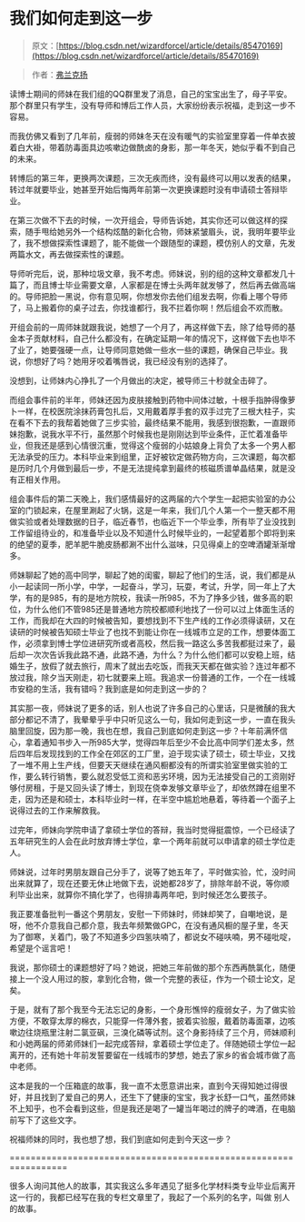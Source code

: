 # 我们如何走到这一步

> 原文：[https://blog.csdn.net/wizardforcel/article/details/85470169](https://blog.csdn.net/wizardforcel/article/details/85470169)

> 作者：[弗兰克扬](http://bestmajor.org/article/5c14c65eaaf8de4b68d8e736)

读博士期间的师妹在我们组的QQ群里发了消息，自己的宝宝出生了，母子平安。那个群里只有学生，没有导师和博后工作人员，大家纷纷表示祝福，走到这一步不容易。

而我仿佛又看到了几年前，瘦弱的师妹冬天在没有暖气的实验室里穿着一件单衣披着白大褂，带着防毒面具边咳嗽边做酰卤的身影，那一年冬天，她似乎看不到自己的未来。

转博后的第三年，更换两次课题，三次无疾而终，没有最终可以用以发表的结果，转过年就要毕业，她甚至开始后悔两年前第一次更换课题时没有申请硕士答辩毕业。

在第三次做不下去的时候，一次开组会，导师告诉她，其实你还可以做这样的探索，随手甩给她另外一个结构炫酷的新化合物，师妹紧皱眉头，说，我明年要毕业了，我不想做探索性课题了，能不能做一个跟随型的课题，模仿别人的文章，先发两篇水文，再去做探索性的课题。

导师听完后，说，那种垃圾文章，我不考虑。师妹说，别的组的这种文章都发几十篇了，而且博士毕业需要文章，人家都是在博士头两年就发够了，然后再去做高端的。导师把脸一黑说，你有意见啊，你想发你去他们组发去啊，你看上哪个导师了，马上搬着你的桌子过去，你找谁都行，我不拦着你啊！然后组会不欢而散。

开组会前的一周师妹就跟我说，她想了一个月了，再这样做下去，除了给导师的基金本子贡献材料，自己什么都没有，在确定延期一年的情况下，这样做下去也毕不了业了，她要强硬一点，让导师同意她做一些水一些的课题，确保自己毕业。我说，你想好了吗？她用牙咬着嘴唇说，我已经没有别的选择了。

没想到，让师妹内心挣扎了一个月做出的决定，被导师三十秒就全击碎了。

而组会事件前的半年，师妹还因为皮肤接触到药物中间体过敏，十根手指肿得像萝卜一样，在校医院涂抹药膏包扎后，又用戴着厚手套的双手过完了三根大柱子，实在看不下去的我帮着她做了三步实验，最终结果不能用，我感到很抱歉，一直跟师妹抱歉，说我水平不行，虽然那个时候我也是刚刚达到毕业条件，正忙着准备毕业，但我还是感到心情很沉重，觉得这个瘦弱的小姑娘身上背负了太多一个男人都无法承受的压力。本科毕业来到组里，正好被钦定做药物方向，三次课题，每次都是历时几个月做到最后一步，不是无法提纯拿到最终的核磁质谱单晶结果，就是没有正相关作用。

组会事件后的第二天晚上，我们感情最好的这两届的六个学生一起把实验室的办公室的门锁起来，在屋里涮起了火锅，这是一年来，我们几个人第一个一整天都不用做实验或者处理数据的日子，临近春节，也临近下一个毕业季，所有毕了业没找到工作留组待业的，和准备毕业以及不知道什么时候毕业的，一起望着那个即将到来的绝望的夏季，肥羊肥牛脆皮肠都涮不出什么滋味，只见得桌上的空啤酒罐渐渐增多。

师妹聊起了她的高中同学，聊起了她的闺蜜，聊起了他们的生活，说，我们都是从小一起读同一所小学，中学，一起奋斗，学习，玩耍，考试，升学，同一年上了大学，有的是985，有的是地方院校，我读一所985，不为了挣多少钱，做多高的职位，为什么他们不管985还是普通地方院校都顺利地找了一份可以过上体面生活的工作，而我却在大四的时候被告知，要想找到不下生产线的工作必须得读研，又在读研的时候被告知硕士毕业了也找不到能让你在一线城市立足的工作，想要体面工作，必须拿到博士学位进研究所或者高校，然后我一路这么多苦我都挺过来了，最后却一次次告诉我此路不通，此路不通，为什么？为什么他们都可以安稳上班，结婚生子，放假了就去旅行，周末了就出去吃饭，而我天天都在做实验？连过年都不放过我，除夕当天刚走，初七就要来上班。我追求一份普通的工作，一个在一线城市安稳的生活，我有错吗？我到底是如何走到这一步的？

其实那一夜，师妹说了更多的话，别人也说了许多自己的心里话，只是微醺的我大部分都记不清了，我晕晕乎乎中只听见这么一句，我如何走到这一步，一直在我头脑里回旋，因为那一晚，我也在想，我自己到底如何走到这一步？十年前满怀信心，拿着通知书步入一所985大学，觉得四年后至少不会比高中同学们差太多，然后四年后发现找到的工作全在郊区的工厂里，迫于现实读了硕士，硕士毕业，又找了一堆不用上生产线，但要天天继续在通风橱都没有的所谓实验室里做实验的工作，要么转行销售，要么就忍受低工资和恶劣环境，因为无法接受自己的工资刚好够付房租，于是又回头读了博士，到现在侥幸发够文章毕业了，却依然蹲在组里不走，因为还是和硕士，本科毕业时一样，在半空中尴尬地悬着，等待着一个面子上说得过去的工作来解救我。

过完年，师妹向学院申请了拿硕士学位的答辩，我当时觉得挺震惊，一个已经读了五年研究生的人会在此时放弃博士学位，拿一个两年前就可以申请拿的硕士学位走人。

师妹说，过年时男朋友跟自己分手了，说等了她五年了，平时做实验，忙，没时间出来就算了，现在还要无休止地做下去，说她都28岁了，排除年龄不说，等你顺利毕业出来，就算你不搞化学了，也得排毒两年吧，到时候还怎么要孩子。

我正要准备批判一番这个男朋友，安慰一下师妹时，师妹却笑了，自嘲地说，是呀，他不介意我自己都介意，我去年频繁做GPC，在没有通风橱的屋子里，冬天为了御寒，关着门，吸了不知道多少四氢呋喃了，都说女不碰呋喃，男不碰吡啶，希望是个谣言吧！

我说，那你硕士的课题想好了吗？她说，把她三年前做的那个东西再酰氯化，随便接上一个没人用过的胺，拿到化合物，做一个完整的表征，作为一个硕士论文，足矣。

于是，就有了那个我至今无法忘记的身影，一个身形憔悴的瘦弱女子，为了做实验方便，不敢穿太厚的棉衣，只能穿一件薄外套，披着实验服，戴着防毒面罩，边咳嗽边往烧瓶里注射二氯亚砜，三溴化磷等试剂。这个身影持续了三个月，师妹顺利和小她两届的师弟师妹们一起完成答辩，拿着硕士学位走了。伴随她硕士学位一起离开的，还有她十年前发誓要留在一线城市的梦想，她去了家乡的省会城市做了高中老师。

这本是我的一个压箱底的故事，我一直不太愿意讲出来，直到今天得知她过得很好，并且找到了爱自己的男人，还生下了健康的宝宝，我才长舒一口气，虽然师妹不上知乎，也不会看到这些，但是我还是喝了一罐当年喝过的牌子的啤酒，在电脑前写下了这些文字。

祝福师妹的同时，我也想了想，我们到底如何走到今天这一步？

=================================================================

很多人询问其他人的故事，其实我这么多年遇见了挺多化学材料类专业毕业后离开这一行的，我都已经写在我的专栏文章里了，我起了一个系列的名字，叫做 别人的故事。